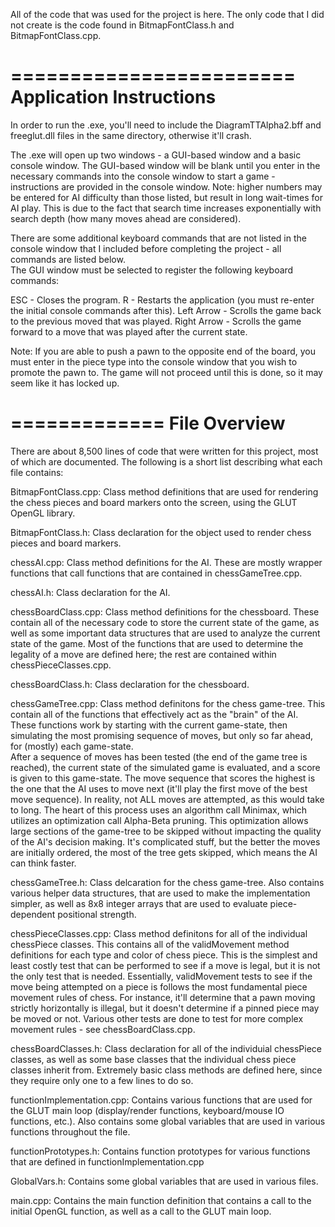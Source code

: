 All of the code that was used for the project is here.
The only code that I did not create is the code found in BitmapFontClass.h and BitmapFontClass.cpp.

========================
Application Instructions
========================

In order to run the .exe, you'll need to include the DiagramTTAlpha2.bff and freeglut.dll files in the
same directory, otherwise it'll crash.

The .exe will open up two windows - a GUI-based window and a basic console window.  The GUI-based window
will be blank until you enter in the necessary commands into the console window to start a game - instructions
are provided in the console window.  Note:  higher numbers may be entered for AI difficulty than those listed,
but result in long wait-times for AI play.  This is due to the fact that search time increases exponentially with
search depth (how many moves ahead are considered).

There are some additional keyboard commands that are not listed in the console window that I included before 
completing the project - all commands are listed below.  
The GUI window must be selected to register the following keyboard commands:

ESC - 	Closes the program.
R	-	Restarts the application (you must re-enter the initial console commands after this).
Left Arrow	-	Scrolls the game back to the previous moved that was played.
Right Arrow	-	Scrolls the game forward to a move that was played after the current state.

Note:
If you are able to push a pawn to the opposite end of the board, you must enter in the piece type into the console
window that you wish to promote the pawn to.  The game will not proceed until this is done, so it may seem like it
has locked up.

=============
File Overview
=============

There are about 8,500 lines of code that were written for this project, most of which are documented.  The following
is a short list describing what each file contains:

BitmapFontClass.cpp:  	Class method definitions that are used for rendering the chess pieces and board markers onto the
						screen, using the GLUT OpenGL library.
						
BitmapFontClass.h:		Class declaration for the object used to render chess pieces and board markers.

chessAI.cpp:			Class method definitions for the AI.  These are mostly wrapper functions that call functions
						that are contained in chessGameTree.cpp.

chessAI.h:				Class declaration for the AI.

chessBoardClass.cpp:	Class method definitions for the chessboard.  These contain all of the necessary code to store
						the current state of the game, as well as some important data structures that are used to analyze
						the current state of the game.  Most of the functions that are used to determine the legality of
						a move are defined here; the rest are contained within chessPieceClasses.cpp.
						
chessBoardClass.h:		Class declaration for the chessboard.

chessGameTree.cpp:		Class method definitons for the chess game-tree.  This contain all of the functions that effectively
						act as the "brain" of the AI.  These functions work by starting with the current game-state, then
						simulating the most promising sequence of moves, but only so far ahead, for (mostly) each game-state.  
						After a sequence of moves has been tested (the end of the game tree is reached), the current state of
						the simulated game is evaluated, and a score is given to this game-state.  The move sequence that scores
						the highest is the one that the AI uses to move next (it'll play the first move of the best move sequence).
						In reality, not ALL moves are attempted, as this would take to long.  The heart of this process uses an
						algorithm call Minimax, which utilizes an optimization call Alpha-Beta pruning.  This optimization allows
						large sections of the game-tree to be skipped without impacting the quality of the AI's decision making.
						It's complicated stuff, but the better the moves are initially ordered, the most of the tree gets skipped,
						which means the AI can think faster.
						
chessGameTree.h:		Class delcaration for the chess game-tree.  Also contains various helper data structures, that are used to
						make the implementation simpler, as well as 8x8 integer arrays that are used to evaluate piece-dependent 
						positional strength.
						
chessPieceClasses.cpp:	Class method definitons for all of the individual chessPiece classes.  This contains all of the validMovement
						method definitions for each type and color of chess piece.  This is the simplest and least costly test that 
						can be performed to see if a move is legal, but it is not the only test that is needed.  Essentially, validMovement
						tests to see if the move being attempted on a piece is follows the most fundamental piece movement rules of chess.
						For instance, it'll determine that a pawn moving strictly horizontally is illegal, but it doesn't determine if 
						a pinned piece may be moved or not.  Various other tests are done to test for more complex movement rules - see
						chessBoardClass.cpp.
						
chessBoardClasses.h:	Class declaration for all of the individuial chessPiece classes, as well as some base classes that the individual
						chess piece classes inherit from.  Extremely basic class methods are defined here, since they require only one to a few
						lines to do so.
						
functionImplementation.cpp:		Contains various functions that are used for the GLUT main loop (display/render functions, keyboard/mouse IO functions, etc.).
								Also contains some global variables that are used in various functions throughout the file.
						
functionPrototypes.h:	Contains function prototypes for various functions that are defined in functionImplementation.cpp

GlobalVars.h:			Contains some global variables that are used in various files.

main.cpp:				Contains the main function definition that contains a call to the initial OpenGL function, as well as a call to the GLUT main loop.
						


